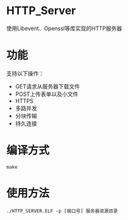 # HTTP_Server
使用Libevent、Openssl等库实现的HTTP服务器

# 功能
支持以下操作：
* GET请求从服务器下载文件
* POST上传表单以及小文件
* HTTPS
* 多路并发
* 分块传输
* 持久连接

# 编译方式
```shell
make
```

# 使用方法
```shell
./HTTP_SERVER.ELF -p [端口号] 服务器资源目录
```
